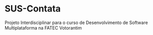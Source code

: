 # SUS-Contata
Projeto Interdisciplinar para o curso de Desenvolvimento de Software Multiplataforma na FATEC Votorantim
